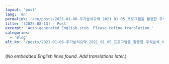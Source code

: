 ```yaml
---
layout: 'post'
lang: 'en'
permalink: '/en/posts/2021-01-06-주가분석요약_2021_01_05_프로그램을_활용한_주식분석_예상_결과/'
title: '[2025-08-13] - Post'
excerpt: 'Auto-generated English stub. Please refine translation.'
categories:
  - 'Blog'
alt_ko: '/posts/2021-01-06-주가분석요약_2021_01_05_프로그램을_활용한_주식분석_예상_결과/'
---
```


(*No embedded English lines found. Add translations later.*)
